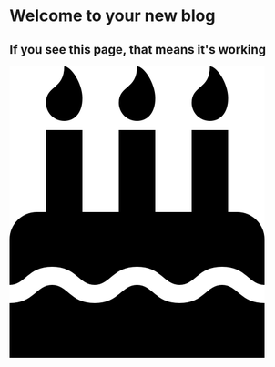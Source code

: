 # Welcome to your new blog

## If you see this page, that means it's working

![thumbnail](./birthday-cake.png)

